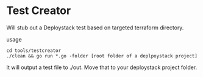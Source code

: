 # Test Creator

Will stub out a Deploystack test based on targeted terraform directory.

usage

```shell
cd tools/testcreator
./clean && go run *.go -folder [root folder of a deplpoystack project]

```

It will output a test file to ./out. Move that to your deploystack project folder. 